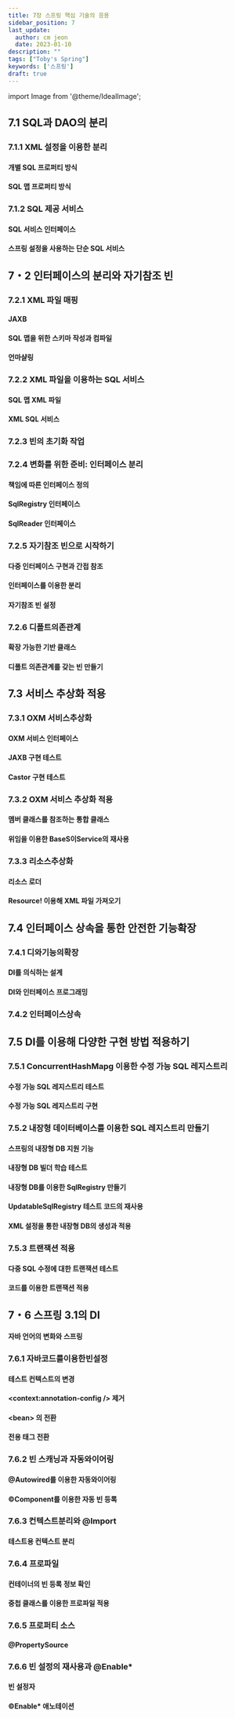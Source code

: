 ```yaml
---
title: 7장 스프링 핵심 기술의 응용
sidebar_position: 7
last_update:
  author: cm jeon
  date: 2023-01-10
description: ""
tags: ["Toby's Spring"]
keywords: ['스프링']
draft: true
---
```


import Image from '@theme/IdealImage';

## 7.1 SQL과 DAO의 분리

### 7.1.1 XML 설정을 이용한 분리

#### 개별 SQL 프로퍼티 방식

#### SQL 맵 프로퍼티 방식

### 7.1.2 SQL 제공 서비스

#### SQL 서비스 인터페이스

#### 스프링 설정을 사용하는 단순 SQL 서비스

## 7・2 인터페이스의 분리와 자기참조 빈 

### 7.2.1 XML 파일 매핑

#### JAXB

#### SQL 맵을 위한 스키마 작성과 컴파일

#### 언마샬링

### 7.2.2 XML 파일을 이용하는 SQL 서비스

#### SQL 맵 XML 파일

#### XML SQL 서비스

### 7.2.3 빈의 초기화 작업

### 7.2.4 변화를 위한 준비: 인터페이스 분리

#### 책임에 따른 인터페이스 정의

#### SqlRegistry 인터페이스

#### SqlReader 인터페이스

### 7.2.5 자기참조 빈으로 시작하기

#### 다중 인터페이스 구현과 간접 참조

#### 인터페이스를 이용한 분리

#### 자기참조 빈 설정

### 7.2.6 디폴트의존관계

#### 확장 가능한 기반 클래스

#### 디폴트 의존관계를 갖는 빈 만들기

## 7.3 서비스 추상화 적용

### 7.3.1 OXM 서비스추상화

#### OXM 서비스 인터페이스

#### JAXB 구현 테스트

#### Castor 구현 테스트

### 7.3.2 OXM 서비스 추상화 적용

#### 멤버 클래스를 참조하는 통합 클래스

#### 위임을 이용한 BaseS이Service의 재사용

### 7.3.3 리소스추상화

#### 리소스 로더

#### Resource! 이용해 XML 파일 가져오기

## 7.4 인터페이스 상속을 통한 안전한 기능확장

### 7.4.1 디와기능의확장

#### DI를 의식하는 설계

#### DI와 인터페이스 프로그래밍

### 7.4.2 인터페이스상속

## 7.5 DI를 이용해 다양한 구현 방법 적용하기

### 7.5.1 ConcurrentHashMapg 이용한 수정 가능 SQL 레지스트리

#### 수정 가능 SQL 레지스트리 테스트

#### 수정 가능 SQL 레지스트리 구현

### 7.5.2 내장형 데이터베이스를 이용한 SQL 레지스트리 만들기

#### 스프링의 내장형 DB 지원 기능

#### 내장형 DB 빌더 학습 테스트

#### 내장형 DB를 이용한 SqlRegistry 만들기

#### UpdatableSqlRegistry 테스트 코드의 재사용

#### XML 설정을 통한 내장형 DB의 생성과 적용

### 7.5.3 트랜잭션 적용

#### 다중 SQL 수정에 대한 트랜잭션 테스트

#### 코드를 이용한 트랜잭션 적용

## 7・6 스프링 3.1의 DI

#### 자바 언어의 변화와 스프링

### 7.6.1 자바코드를이용한빈설정

#### 테스트 컨텍스트의 변경

#### \<context:annotation-config /\> 제거

#### \<bean\> 의 전환

#### 전용 태그 전환

### 7.6.2 빈 스캐닝과 자동와이어링

#### @Autowired를 이용한 자동와이어링

#### ©Component를 이용한 자동 빈 등록

### 7.6.3 컨텍스트분리와 @Import

#### 테스트용 컨텍스트 분리

### 7.6.4 프로파일

#### 컨테이너의 빈 등록 정보 확인

#### 중첩 클래스를 이용한 프로파일 적용

### 7.6.5 프로퍼티 소스

#### @PropertySource

### 7.6.6 빈 설정의 재사용과 @Enable*

#### 빈 설정자

#### ©Enable* 애노테이션
